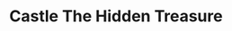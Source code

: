 ---
title: "Castle The Hidden Treasure"
url: /candolim/castle-the-hidden-treasure/
shop: Schmuck
---